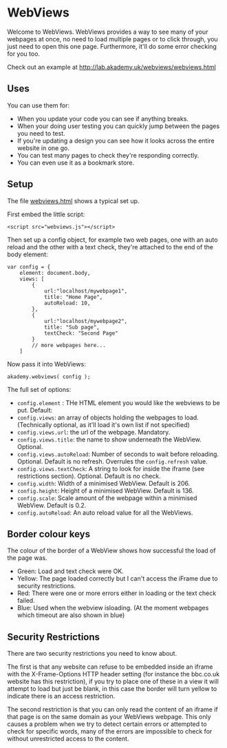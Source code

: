 WebViews
========

Welcome to WebViews.
WebViews provides a way to see many of your webpages at once,
no need to load multiple pages or to click through,
you just need to open this one page. Furthermore,
it'll do some error checking for you too.

Check out an example at http://lab.akademy.uk/webviews/webviews.html

Uses
----
You can use them for:

- When you update your code you can see if anything breaks.
- When your doing user testing you can quickly jump between the pages you need to test.
- If you're updating a design you can see how it looks across the entire website in one go.
- You can test many pages to check they're responding correctly.
- You can even use it as a bookmark store.

Setup
-----
The file [webviews.html](https://bitbucket.org/akademy/webviews/src/7cd1dddffc95a66a7d0543f1b015149c63b875da/webviews.html?at=master) shows a typical set up.

First embed the little script:

    <script src="webviews.js"></script>

Then set up a config object, for example two web pages, one with an auto reload and the other with a text check, they're attached to the end of the body element:

    var config = {
        element: document.body,
        views: [
            {
                url:"localhost/mywebpage1",
                title: "Home Page",
                autoReload: 10,
            },
            {
                url:"localhost/mywebpage2",
                title: "Sub page",
                textCheck: "Second Page"
            }
            // more webpages here...
        ]

Now pass it into WebViews:

    akademy.webviews( config );


The full set of options:

- `config.element` : THe HTML element you would like the webviews to
 be put. Default: <body>
- `config.views`: an array of objects holding the webpages to load. (Technically optional, as it'll load it's own list if not specified)
 - `config.views.url`: the url of the webpage. Mandatory.
 - `config.views.title`: the name to show underneath the WebView. Optional.
 - `config.views.autoReload`: Number of seconds to wait before reloading. Optional. Default is no refresh. Overrules the `config.refresh` value.
 - `config.views.textCheck`: A string to look for inside the iframe (see restrictions section). Optional. Default is no check.
- `config.width`: Width of a minimised WebView. Default is 206.
- `config.height`: Height of a minimised WebView. Default is 136.
- `config.scale`: Scale amount of the webpage within a minimised WebView. Default is 0.2.
- `config.autoReload`: An auto reload value for all the WebViews.

Border colour keys
------------------
The colour of the border of a WebView shows how successful the load of the page was.

- Green: Load and text check were OK.
- Yellow: The page loaded correctly but I can't access the iFrame due to security restrictions.
- Red: There were one or more errors either in loading or the text check failed.
- Blue: Used when the webview isloading. (At the moment webpages which timeout are also shown in blue)


Security Restrictions
---------------------
There are two security restrictions you need to know about.

The first is that any website can refuse to be embedded inside an iframe with the X-Frame-Options HTTP header setting (for instance the bbc.co.uk website has this restriction), if you try to place one of these in a view it will attempt to load but just be blank, in this case the border will turn yellow to indicate there is an access restriction.

The second restriction is that you can only read the content of an iframe if that page is on the same domain as your WebViews webpage. This only causes a problem when we try to detect certain errors or attempted to check for specific words, many of the errors are impossible to check for without unrestricted access to the content.

